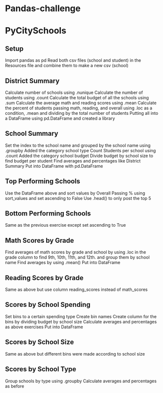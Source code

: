 # Pandas-challenge

# PyCitySchools
## Setup
Import pandas as pd
Read both csv files (school and student) in the Resources file and combine them to make a new csv (school)

## District Summary
Calculate number of schools using .nunique
Calculate the number of students using .count
Calculate the total budget of all the schools using .sum
Calculate the average math and reading scores using .mean
Calculate the percent of students passing math, reading, and overall using .loc as a condition, .mean and dividing by the total number of students
Putting all into a DataFrame using pd.DataFrame and created a library

## School Summary
Set the index to the school name and grouped by the school name using .groupby
Added the category school type
Count Students per school using .count
Added the category school budget
Divide budget by school size to find budget per student
Find averages and percentages like District Summary
Put into DataFrame with pd.DataFrame

## Top Performing Schools
Use the DataFrame above and sort values by Overall Passing % using sort_values and set ascending to False
Use .head() to only post the top 5

## Bottom Performing Schools
Same as the previous exercise except set ascending to True

## Math Scores by Grade
Find averages of math scores by grade and school by using .loc in the grade column to find 9th, 10th, 11th, and 12th. and group them by school name
Find averages by using .mean()
Put into DataFrame

## Reading Scores by Grade
Same as above but use column reading_scores instead of math_scores

## Scores by School Spending
Set bins to a certain spending type
Create bin names 
Create column for the bins by dividing budget by school size
Calculate averages and percentages as above exercises
Put into DataFrame

## Scores by School Size
Same as above but different bins were made according to school size

## Scores by School Type
Group schools by type using .groupby
Calculate averages and percentages as before
